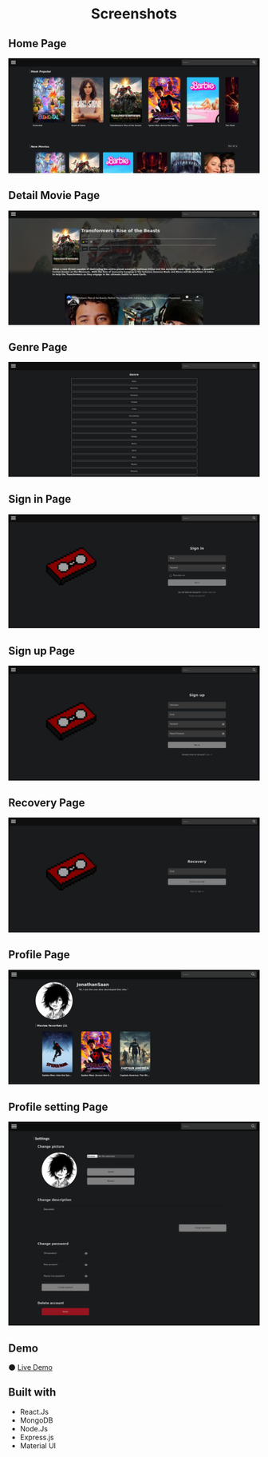 <h1 align="center">Screenshots</h1>

## Home Page
![img](https://github.com/JonathanSaan/justmovies/blob/4a134811f2ed329464ef745fea1273a17cdeb0bb/screenshots/screenshot1.jpg)

## Detail Movie Page
![img](https://github.com/JonathanSaan/justmovies/blob/4a134811f2ed329464ef745fea1273a17cdeb0bb/screenshots/screenshot2.jpg)

## Genre Page
![img](https://github.com/JonathanSaan/justmovies/blob/4a134811f2ed329464ef745fea1273a17cdeb0bb/screenshots/screenshot6.jpg)

## Sign in Page
![img](https://github.com/JonathanSaan/justmovies/blob/4a134811f2ed329464ef745fea1273a17cdeb0bb/screenshots/screenshot3.jpg)

## Sign up Page
![img](https://github.com/JonathanSaan/justmovies/blob/4a134811f2ed329464ef745fea1273a17cdeb0bb/screenshots/screenshot4.jpg)

## Recovery Page
![img](https://github.com/JonathanSaan/justmovies/blob/4a134811f2ed329464ef745fea1273a17cdeb0bb/screenshots/screenshot5.jpg)

## Profile Page
![img](https://github.com/JonathanSaan/justmovies/blob/659929e24b2b103de3f727d23973c8e110f1dfe9/screenshots/screenshot7.png)

## Profile setting Page
![img](https://github.com/JonathanSaan/justmovies/blob/659929e24b2b103de3f727d23973c8e110f1dfe9/screenshots/screenshot8.png)

## Demo
🌑 [Live Demo](https://justmovies.vercel.app/)

## Built with
* React.Js
* MongoDB
* Node.Js
* Express.js
* Material UI
